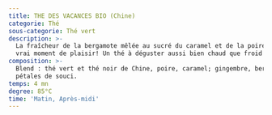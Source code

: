 ```yaml
---
title: THE DES VACANCES BIO (Chine)
categorie: Thé
sous-categorie: Thé vert
description: >-
  La fraîcheur de la bergamote mêlée au sucré du caramel et de la poire...un
  vrai moment de plaisir! Un thé à déguster aussi bien chaud que froid!
composition: >-
  Blend : thé vert et thé noir de Chine, poire, caramel; gingembre, bergamote,
  pétales de souci.
temps: 4 mn
degree: 85°C
time: 'Matin, Après-midi'
---
```


